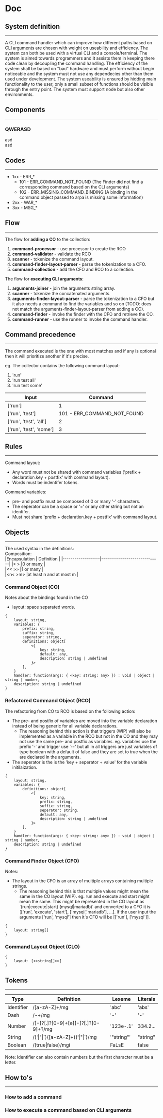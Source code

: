 # Doc

## System definition
---
A CLI command handler which can improve how different paths based on CLI arguments are chosen with weight on useability and efficiency. The system can both be used with a virtual CLI and a console/terminal. The system is aimed towards programmers and it assists them in keeping there code clean by decoupling the command handling. The efficiency of the system shall be based on "bad" hardware and must perform without begin noticeable and the system must not use any dependecies other than them used under development. The system useability is ensured by hidding main functionality to the user, only a small subset of functions should be visible through the entry point. The system must support node but also other environments.

## Components
---

### QWERASD
asd  
asd  


## Codes
---
 * 1xx - ERR_*
   * 101 - ERR_COMMAND_NOT_FOUND (The Finder did not find a corresponding command based on the CLI arguments)
   * 102 - ERR_MISSING_COMMAND_BINDING (A binding in the command object passed to arpa is missing some information)
 * 2xx - WAR_*
 * 3xx - MSG_*

## Flow
---
The flow for **adding a CO** to the collection:  
 1. **command-processor** - use processor to create the RCO
 2. **command-validator** - validate the RCO
 3. **scanner** - tokenize the command layout.
 4. **command-finder-layout-parser** - parse the tokenization to a CFO.
 5. **command-collection** - add the CFO and RCO to a collection.

The flow for **executing CLI arguments**:  
 1. **arguments-joiner** - join the arguments string array.
 2. **scanner** - tokenize the concatenated arguments.
 3. **arguments-finder-layout-parser** - parse the tokenization to a CFO but it also needs a command to find the variables and so on (TODO: does not match the arguments-finder-layout-parser from adding a CO).
 4. **command-finder** - invoke the finder with the CFO and retrieve the CO.
 5. **command-runner** - use the runner to invoke the command handler.

## Command precedence
---
The command executed is the one with most matches and if any is optional then it will prioritize another if it's precise.

eg. The collector contains the following command layout:
 1. 'run'   
 2. 'run test all'  
 3. 'run test some'  

|Input                  |Command                    |
|-----------------------|---------------------------|
|['run']                |1                          |
|['run', 'test']        |101 - ERR_COMMAND_NOT_FOUND|
|['run', 'test', 'all'] |2                          |
|['run', 'test', 'some']|3                          |

## Rules
---
Command layout:  
 * Any word must not be shared with command variables ('prefix + declaration.key + postfix' with command layout).
 * Words must be indentifer tokens.

Command variables:  
 * pre- and postfix must be composed of 0 or many '-' characters.
 * The seperator can be a space or '=' or any other string but not an identifer.
 * Must not share 'prefix + declaration.key + postfix' with command layout.

## Objects
---
The used syntax in the definitions:  
Composition:  
|Encapsulation      | Definition                   |
|-------------------|------------------------------|
|< >                |0 or many                     |  
|<< >>              |1 or many                     |  
|<n< >m>            |at least n and at most m      |  

### Command Object (CO)
Notes about the bindings found in the CO
 * layout: space separated words.

```
{
    layout: string,
    variables: {
        prefix: string,
        suffix: string,
        seperator: string,
        definitions: object[
            <{
                key: string,
                default: any,
                description: string | undefined
            }>
        ],
    }
    handler: function(args: { <key: string: any> }) : void | object | string | number,
    description: string | undefined
}
```

### Refactored Command Object (RCO)
The refactoring from CO to RCO is based on the following action:  
 * The pre- and postfix of variables are moved into the variable declaration instead of being generic for all variable declarations. 
   * The reasoning behind this action is that triggers (WIP) will also be implemented as a variable in the RCO but not in the CO and they may not use the same pre- and postfix as variables. eg. variables use the prefix '-' and trigger use '--' but all in all triggers are just variables of type boolean with a default of false and they are set to true when the are declared in the arguments.
* The seperator is the is the 'key + seperator + value' for the variable initilaization.

```
{
    layout: string,
    variables: {
        definitions: object[
            <{
                key: string,
                prefix: string,
                suffix: string,
                seperator: string,
                default: any,
                description: string | undefined
            }>
        ],
    }
    handler: function(args: { <key: string: any> }) : void | object | string | number,
    description: string | undefined
}
```

### Command Finder Object (CFO)
Notes:  
 * The layout in the CFO is an array of multiple arrays containing multiple strings.
   * The reasoning behind this is that multiple values might mean the same in the CO layout (WIP). eg. run and execute and start might mean the same. This might be represented in the CO layout as '(run|execute|start) (mysql|mariadb)' and converted to a CFO it is [['run', 'execute', 'start'], ['mysql','mariadb'], ...]. If the user input the arguments ['run', 'mysql'] then it's CFO will be [['run'], ['mysql']].

```
{
    layout: string[]
}
```

### Command Layout Object (CLO)
```
{
    layout: [<<string[]>>]
}
```

## Tokens
---
|Type      |Definition                             |Lexeme    |Literals|
|----------|---------------------------------------|----------|--------|
|Identifier|/[a-zA-Z]+/mg                          |'abc'     |'abs'   |
|Dash      |/-+/mg                                 |'-'       |'-'     |
|Number    |/[-]?[.]?[0-9]+[e][-]?[.]?[0-9]+?/mg   |'123e-.1' |334.2...|
|String    |/('\|"\|\`)([a-zA-Z]+)('\|"\|`)/mg     |'"string"'|"string"|
|Boolean   |/(true\|false)/mgi                     |FaLsE     |false   |

Note: Identifier can also contain numbers but the first character must be a letter.

## How to's
---
### How to add a command
### How to execute a command based on CLI arguments